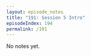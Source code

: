 ```yaml
---
layout: episode_notes
title: "191: Session 5 Intro"
episodeIndex: 194
permalink: /191
---
```

No notes yet.
